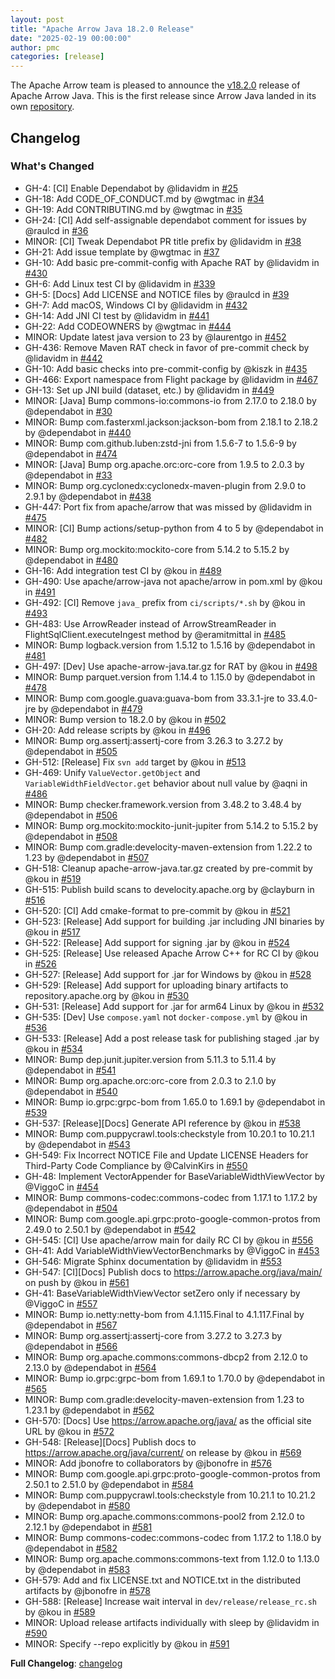 ```yaml
---
layout: post
title: "Apache Arrow Java 18.2.0 Release"
date: "2025-02-19 00:00:00"
author: pmc
categories: [release]
---
```

<!--
{% comment %}
Licensed to the Apache Software Foundation (ASF) under one or more
contributor license agreements.  See the NOTICE file distributed with
this work for additional information regarding copyright ownership.
The ASF licenses this file to you under the Apache License, Version 2.0
(the "License"); you may not use this file except in compliance with
the License.  You may obtain a copy of the License at

http://www.apache.org/licenses/LICENSE-2.0

Unless required by applicable law or agreed to in writing, software
distributed under the License is distributed on an "AS IS" BASIS,
WITHOUT WARRANTIES OR CONDITIONS OF ANY KIND, either express or implied.
See the License for the specific language governing permissions and
limitations under the License.
{% endcomment %}
-->

The Apache Arrow team is pleased to announce the [v18.2.0](https://github.com/apache/arrow-java/releases/tag/v18.2.0) release of Apache Arrow Java. 
This is the first release since Arrow Java landed in its own [repository](https://github.com/apache/arrow-java).

## Changelog

### What's Changed
* GH-4: [CI] Enable Dependabot by @lidavidm in [#25](https://github.com/apache/arrow-java/pull/25)
* GH-18: Add CODE_OF_CONDUCT.md by @wgtmac in [#34](https://github.com/apache/arrow-java/pull/34)
* GH-19: Add CONTRIBUTING.md by @wgtmac in [#35](https://github.com/apache/arrow-java/pull/35)
* GH-24: [CI] Add self-assignable dependabot comment for issues by @raulcd in [#36](https://github.com/apache/arrow-java/pull/36)
* MINOR: [CI] Tweak Dependabot PR title prefix by @lidavidm in [#38](https://github.com/apache/arrow-java/pull/38)
* GH-21: Add issue template by @wgtmac in [#37](https://github.com/apache/arrow-java/pull/37)
* GH-10: Add basic pre-commit-config with Apache RAT by @lidavidm in [#430](https://github.com/apache/arrow-java/pull/430)
* GH-6: Add Linux test CI by @lidavidm in [#339](https://github.com/apache/arrow-java/pull/339)
* GH-5: [Docs] Add LICENSE and NOTICE files by @raulcd in [#39](https://github.com/apache/arrow-java/pull/39)
* GH-7: Add macOS, Windows CI by @lidavidm in [#432](https://github.com/apache/arrow-java/pull/432)
* GH-14: Add JNI CI test by @lidavidm in [#441](https://github.com/apache/arrow-java/pull/441)
* GH-22: Add CODEOWNERS by @wgtmac in [#444](https://github.com/apache/arrow-java/pull/444)
* MINOR: Update latest java version to 23 by @laurentgo in [#452](https://github.com/apache/arrow-java/pull/452)
* GH-436: Remove Maven RAT check in favor of pre-commit check by @lidavidm in [#442](https://github.com/apache/arrow-java/pull/442)
* GH-10: Add basic checks into pre-commit-config by @kiszk in [#435](https://github.com/apache/arrow-java/pull/435)
* GH-466: Export namespace from Flight package by @lidavidm in [#467](https://github.com/apache/arrow-java/pull/467)
* GH-13: Set up JNI build (dataset, etc.) by @lidavidm in [#449](https://github.com/apache/arrow-java/pull/449)
* MINOR: [Java] Bump commons-io:commons-io from 2.17.0 to 2.18.0 by @dependabot in [#30](https://github.com/apache/arrow-java/pull/30)
* MINOR: Bump com.fasterxml.jackson:jackson-bom from 2.18.1 to 2.18.2 by @dependabot in [#440](https://github.com/apache/arrow-java/pull/440)
* MINOR: Bump com.github.luben:zstd-jni from 1.5.6-7 to 1.5.6-9 by @dependabot in [#474](https://github.com/apache/arrow-java/pull/474)
* MINOR: [Java] Bump org.apache.orc:orc-core from 1.9.5 to 2.0.3 by @dependabot in [#33](https://github.com/apache/arrow-java/pull/33)
* MINOR: Bump org.cyclonedx:cyclonedx-maven-plugin from 2.9.0 to 2.9.1 by @dependabot in [#438](https://github.com/apache/arrow-java/pull/438)
* GH-447: Port fix from apache/arrow that was missed by @lidavidm in [#475](https://github.com/apache/arrow-java/pull/475)
* MINOR: [CI] Bump actions/setup-python from 4 to 5 by @dependabot in [#482](https://github.com/apache/arrow-java/pull/482)
* MINOR: Bump org.mockito:mockito-core from 5.14.2 to 5.15.2 by @dependabot in [#480](https://github.com/apache/arrow-java/pull/480)
* GH-16: Add integration test CI by @kou in [#489](https://github.com/apache/arrow-java/pull/489)
* GH-490: Use apache/arrow-java not apache/arrow in pom.xml by @kou in [#491](https://github.com/apache/arrow-java/pull/491)
* GH-492: [CI] Remove `java_` prefix from `ci/scripts/*.sh` by @kou in [#493](https://github.com/apache/arrow-java/pull/493)
* GH-483: Use ArrowReader instead of ArrowStreamReader in FlightSqlClient.executeIngest method by @eramitmittal in [#485](https://github.com/apache/arrow-java/pull/485)
* MINOR: Bump logback.version from 1.5.12 to 1.5.16 by @dependabot in [#481](https://github.com/apache/arrow-java/pull/481)
* GH-497: [Dev] Use apache-arrow-java.tar.gz for RAT by @kou in [#498](https://github.com/apache/arrow-java/pull/498)
* MINOR: Bump parquet.version from 1.14.4 to 1.15.0 by @dependabot in [#478](https://github.com/apache/arrow-java/pull/478)
* MINOR: Bump com.google.guava:guava-bom from 33.3.1-jre to 33.4.0-jre by @dependabot in [#479](https://github.com/apache/arrow-java/pull/479)
* MINOR: Bump version to 18.2.0 by @kou in [#502](https://github.com/apache/arrow-java/pull/502)
* GH-20: Add release scripts by @kou in [#496](https://github.com/apache/arrow-java/pull/496)
* MINOR: Bump org.assertj:assertj-core from 3.26.3 to 3.27.2 by @dependabot in [#505](https://github.com/apache/arrow-java/pull/505)
* GH-512: [Release] Fix `svn add` target by @kou in [#513](https://github.com/apache/arrow-java/pull/513)
* GH-469: Unify `ValueVector.getObject` and `VariableWidthFieldVector.get` behavior about null value by @aqni in [#486](https://github.com/apache/arrow-java/pull/486)
* MINOR: Bump checker.framework.version from 3.48.2 to 3.48.4 by @dependabot in [#506](https://github.com/apache/arrow-java/pull/506)
* MINOR: Bump org.mockito:mockito-junit-jupiter from 5.14.2 to 5.15.2 by @dependabot in [#508](https://github.com/apache/arrow-java/pull/508)
* MINOR: Bump com.gradle:develocity-maven-extension from 1.22.2 to 1.23 by @dependabot in [#507](https://github.com/apache/arrow-java/pull/507)
* GH-518: Cleanup apache-arrow-java.tar.gz created by pre-commit by @kou in [#519](https://github.com/apache/arrow-java/pull/519)
* GH-515: Publish build scans to develocity.apache.org by @clayburn in [#516](https://github.com/apache/arrow-java/pull/516)
* GH-520: [CI] Add cmake-format to pre-commit by @kou in [#521](https://github.com/apache/arrow-java/pull/521)
* GH-523: [Release] Add support for building .jar including JNI binaries by @kou in [#517](https://github.com/apache/arrow-java/pull/517)
* GH-522: [Release] Add support for signing .jar by @kou in [#524](https://github.com/apache/arrow-java/pull/524)
* GH-525: [Release] Use released Apache Arrow C++ for RC CI by @kou in [#526](https://github.com/apache/arrow-java/pull/526)
* GH-527: [Release] Add support for .jar for Windows by @kou in [#528](https://github.com/apache/arrow-java/pull/528)
* GH-529: [Release] Add support for uploading binary artifacts to repository.apache.org by @kou in [#530](https://github.com/apache/arrow-java/pull/530)
* GH-531: [Release] Add support for .jar for arm64 Linux by @kou in [#532](https://github.com/apache/arrow-java/pull/532)
* GH-535: [Dev] Use `compose.yaml` not `docker-compose.yml` by @kou in [#536](https://github.com/apache/arrow-java/pull/536)
* GH-533: [Release] Add a post release task for publishing staged .jar by @kou in [#534](https://github.com/apache/arrow-java/pull/534)
* MINOR: Bump dep.junit.jupiter.version from 5.11.3 to 5.11.4 by @dependabot in [#541](https://github.com/apache/arrow-java/pull/541)
* MINOR: Bump org.apache.orc:orc-core from 2.0.3 to 2.1.0 by @dependabot in [#540](https://github.com/apache/arrow-java/pull/540)
* MINOR: Bump io.grpc:grpc-bom from 1.65.0 to 1.69.1 by @dependabot in [#539](https://github.com/apache/arrow-java/pull/539)
* GH-537: [Release][Docs] Generate API reference by @kou in [#538](https://github.com/apache/arrow-java/pull/538)
* MINOR: Bump com.puppycrawl.tools:checkstyle from 10.20.1 to 10.21.1 by @dependabot in [#543](https://github.com/apache/arrow-java/pull/543)
* GH-549: Fix Incorrect NOTICE File and Update LICENSE Headers for Third-Party Code Compliance by @CalvinKirs in [#550](https://github.com/apache/arrow-java/pull/550)
* GH-48: Implement VectorAppender for BaseVariableWidthViewVector by @ViggoC in [#454](https://github.com/apache/arrow-java/pull/454)
* MINOR: Bump commons-codec:commons-codec from 1.17.1 to 1.17.2 by @dependabot in [#504](https://github.com/apache/arrow-java/pull/504)
* MINOR: Bump com.google.api.grpc:proto-google-common-protos from 2.49.0 to 2.50.1 by @dependabot in [#542](https://github.com/apache/arrow-java/pull/542)
* GH-545: [CI] Use apache/arrow main for daily RC CI by @kou in [#556](https://github.com/apache/arrow-java/pull/556)
* GH-41: Add VariableWidthViewVectorBenchmarks by @ViggoC in [#453](https://github.com/apache/arrow-java/pull/453)
* GH-546: Migrate Sphinx documentation by @lidavidm in [#553](https://github.com/apache/arrow-java/pull/553)
* GH-547: [CI][Docs] Publish docs to https://arrow.apache.org/java/main/ on push by @kou in [#561](https://github.com/apache/arrow-java/pull/561)
* GH-41: BaseVariableWidthViewVector setZero only if necessary by @ViggoC in [#557](https://github.com/apache/arrow-java/pull/557)
* MINOR: Bump io.netty:netty-bom from 4.1.115.Final to 4.1.117.Final by @dependabot in [#567](https://github.com/apache/arrow-java/pull/567)
* MINOR: Bump org.assertj:assertj-core from 3.27.2 to 3.27.3 by @dependabot in [#566](https://github.com/apache/arrow-java/pull/566)
* MINOR: Bump org.apache.commons:commons-dbcp2 from 2.12.0 to 2.13.0 by @dependabot in [#564](https://github.com/apache/arrow-java/pull/564)
* MINOR: Bump io.grpc:grpc-bom from 1.69.1 to 1.70.0 by @dependabot in [#565](https://github.com/apache/arrow-java/pull/565)
* MINOR: Bump com.gradle:develocity-maven-extension from 1.23 to 1.23.1 by @dependabot in [#562](https://github.com/apache/arrow-java/pull/562)
* GH-570: [Docs] Use https://arrow.apache.org/java/ as the official site URL by @kou in [#572](https://github.com/apache/arrow-java/pull/572)
* GH-548: [Release][Docs] Publish docs to https://arrow.apache.org/java/current/ on release by @kou in [#569](https://github.com/apache/arrow-java/pull/569)
* MINOR: Add jbonofre to collaborators by @jbonofre in [#576](https://github.com/apache/arrow-java/pull/576)
* MINOR: Bump com.google.api.grpc:proto-google-common-protos from 2.50.1 to 2.51.0 by @dependabot in [#584](https://github.com/apache/arrow-java/pull/584)
* MINOR: Bump com.puppycrawl.tools:checkstyle from 10.21.1 to 10.21.2 by @dependabot in [#580](https://github.com/apache/arrow-java/pull/580)
* MINOR: Bump org.apache.commons:commons-pool2 from 2.12.0 to 2.12.1 by @dependabot in [#581](https://github.com/apache/arrow-java/pull/581)
* MINOR: Bump commons-codec:commons-codec from 1.17.2 to 1.18.0 by @dependabot in [#582](https://github.com/apache/arrow-java/pull/582)
* MINOR: Bump org.apache.commons:commons-text from 1.12.0 to 1.13.0 by @dependabot in [#583](https://github.com/apache/arrow-java/pull/583)
* GH-579: Add and fix LICENSE.txt and NOTICE.txt in the distributed artifacts by @jbonofre in [#578](https://github.com/apache/arrow-java/pull/578)
* GH-588: [Release] Increase wait interval in `dev/release/release_rc.sh` by @kou in [#589](https://github.com/apache/arrow-java/pull/589)
* MINOR: Upload release artifacts individually with sleep by @lidavidm in [#590](https://github.com/apache/arrow-java/pull/590)
* MINOR: Specify --repo explicitly by @kou in [#591](https://github.com/apache/arrow-java/pull/591)

**Full Changelog**: [changelog](https://github.com/apache/arrow-java/commits/v18.2.0)
